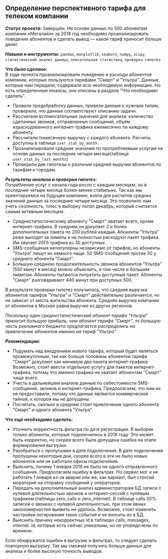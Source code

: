 ## Определение перспективного тарифа для телеком компании

***Статус проекта:*** Завершён. 
На основе данных по 500 абонентам компании «Мегалайн» за 2018 год необходимо проанализировать поведение абонентов и сделать вывод — какой тариф приносит больше денег.

***Навыки и инструменты:***  `pandas`, `matplotlib`, `seaborn`, `numpy`, `scipy`, `статистический анализ данных`, `описательная статистика`, `проверка гипотез`

***Что было сделано:***    
В ходе проекта проанализировали поведение и расходы абонентов компании, которые пользуются тарифами "Смарт" и "Ультра". 
Данные, которые нам передали, содержали всю необходимую информацию. Но есть определенные нюансы, они описаны в разделе "Что необходимо сделать".  
- Провели предобработку данных, привели данные к нужным типам, проверили, что данные соответствуют описанию задачи.  
- Рассчитали вспомогательные значения для анализа: количество сделанных звонков, отправленных сообщений, объём израсходованного интернет-трафика ежемесячно по каждому абоненту. 
- Рассчитали помесячную выручку с каждого абонента. Расчеты доступны в таблице `user_stat_by_month`.
- Проанализировали средние значения по протребляемым услугам на основе данных за последние четыре месяца(таблица `user_stat_by_last_months`)
- Проверили две гипотезы о различии средней выручки абонентов по тарифам и городам.
     
    
***Результаты анализа и проверки гипотез:***    
Потребление услуг с начала года росло с каждым месяцем, но в последние четыре месяца более-менее стабильно. Так как мы ориентируемся на будущее компании, взяли для расчетов средних значений данные за последние четыре месяца. Это позволило нам учеть сезонность, плюс в выборку попал декабрь, который считается самым активным месяцем.
    
- Среднестатистическому абоненту "Смарт" хватает всего, кроме интернет-трафика. В среднем он докупает 2 и более дополнительных пакета по 200 рублей каждый. Абоненты "Ультра" реже выходят за лимиты и не полностью расходуют пакет трафика. Им хватает 20Гб трафика из 30 доступных.   
- SMS-сообщения непопулярны независимо от тарифов, но абоненты "Ультра" пишут их немного чаще. 50 SMS-сообщений против 30 у среднего абонента "Смарт".
- Большую среднюю продолжительность звонков абонентов "Ультра"(550 минут в месяц) можно объяснить, в том числе и большим лимитом. Абоненты пытаются потратить доступный пакет. Абоненты "Смарт" разговаривают 440 минут при доступных 500.   
    
В результате проверки гипотез получилось, что средняя выручка абонентов тарифов "Ультра" и "Смарт" действительно различается, но не зависит от места жительства абонента. Средняя выручка компании от абонентов в Москве равна выручке из других регионов.    
        
*Поскольку один среднестатистический абонент тарифа "Ультра" приносит большую прибыль, чем абонент тарифа "Смарт", то большую часть рекламного бюджета предлагается распределить на привлечение абонентов именно на тариф "Ультра".*     
    
***Рекомендации:***
    
- Подумать над внедрением нового тарифа, который будет являться промежуточным, так как больше половины абонентов тарифа "Смарт" докупают как минимум два пакета интернет-трафика. Возможно, стоит ввести отдельную услугу для пакетов интернет-трафика, потому что именно трафика не хватает абонентам "Смарт" чаще всего.  
- Учесть в дальнейшем анализе данные по себестоимости SMS-сообщений, звонков и интернет-трафика. Предполагаем, что нам их не предоставили, потому что данные являются коммерческой тайной, к которой мы не допущены.
- Посчитать, сколько в среднем стоит привлечение одного абонента "Смарт" и одного абонента "Ультра".    

***Что ещё необходимо сделать:***
- Уточнить корректность фильтра по дате регистрации. В выборке только абоненты, которые подключились в 2018 году. Это может быть корректно, но скорее всего была допущена ошибка на этапе формирования выгрузки. 
- Разобраться с пропусками в дате подключения. В дате подключения пропущены некоторые дни, скорее всего в эти не было новых абонентов или не работали офисы подключения.
- Выяснить, почему 1 января 2018 не было ни одного отправленного сообщения. Предполагаем ошибку в фильтрах. Но сервис мог и не работать 1 января из-за аварии или же, как вариант, был строгий мораторий на отправку сообщений у операторов. 
- Передать на дополнительный анализ администраторам БД записи с нулевой длительностью звонков и интернет-сессий с нулевым трафиком (таблицы zero_calls и zero_internet). В таблице calls 20% записей о звонках с нулевой длительностью, при этом явных закономерностей выявить не удалось. Возможно, стоит изменить настройки логирования таких событий и не вносить их в БД. 
- Выяснить причину некорректных id в таблицах calls, messages, internet. id, которые есть сейчас уникальны, но не упорядочены по времени.  
        
Если обнаружатся ошибки в выгрузке и фильтрах, то следует сделать повторную выгрузку. 
Так мы сможем получить больше данных для анализа и более высокую точность выводов. 

